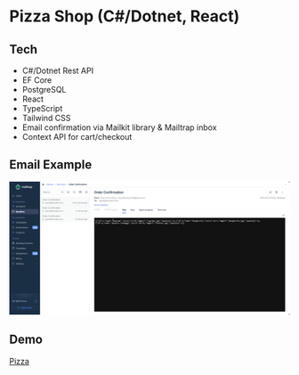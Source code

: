 # Pizza Shop (C#/Dotnet, React)
## Tech
- C#/Dotnet Rest API
- EF Core
- PostgreSQL
- React
- TypeScript
- Tailwind CSS
- Email confirmation via Mailkit library & Mailtrap inbox
- Context API for cart/checkout

## Email Example
![Order Confirmation Email](pizzaClient/public/EmailExample.png)
  
## Demo
[Pizza]()
